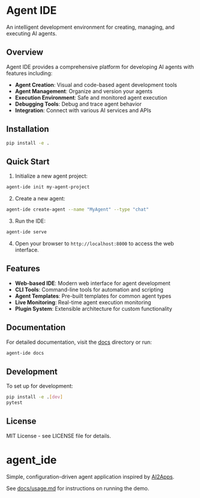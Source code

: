 
# Agent IDE

An intelligent development environment for creating, managing, and executing AI agents.

## Overview

Agent IDE provides a comprehensive platform for developing AI agents with features including:

- **Agent Creation**: Visual and code-based agent development tools
- **Agent Management**: Organize and version your agents
- **Execution Environment**: Safe and monitored agent execution
- **Debugging Tools**: Debug and trace agent behavior
- **Integration**: Connect with various AI services and APIs

## Installation

```bash
pip install -e .
```

## Quick Start

1. Initialize a new agent project:
```bash
agent-ide init my-agent-project
```

2. Create a new agent:
```bash
agent-ide create-agent --name "MyAgent" --type "chat"
```

3. Run the IDE:
```bash
agent-ide serve
```

4. Open your browser to `http://localhost:8000` to access the web interface.

## Features

- **Web-based IDE**: Modern web interface for agent development
- **CLI Tools**: Command-line tools for automation and scripting
- **Agent Templates**: Pre-built templates for common agent types
- **Live Monitoring**: Real-time agent execution monitoring
- **Plugin System**: Extensible architecture for custom functionality

## Documentation

For detailed documentation, visit the [docs](./docs) directory or run:

```bash
agent-ide docs
```

## Development

To set up for development:

```bash
pip install -e .[dev]
pytest
```

## License

MIT License - see LICENSE file for details.
# agent_ide

Simple, configuration-driven agent application inspired by [AI2Apps](https://arxiv.org/html/2404.04902v1).

See [docs/usage.md](docs/usage.md) for instructions on running the demo.
